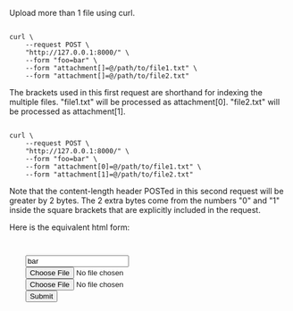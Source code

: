 <p>Upload more than 1 file using curl.</p>

<code name="bash">
curl \
    --request POST \
    "http://127.0.0.1:8000/" \
    --form "foo=bar" \
    --form "attachment[]=@/path/to/file1.txt" \
    --form "attachment[]=@/path/to/file2.txt"
</code>
<p>The brackets used in this first request are shorthand for indexing the multiple files. "file1.txt" will be processed as attachment[0]. "file2.txt" will be processed as attachment[1].</p>

<code name="bash">
curl \
    --request POST \
    "http://127.0.0.1:8000/" \
    --form "foo=bar" \
    --form "attachment[0]=@/path/to/file1.txt" \
    --form "attachment[1]=@/path/to/file2.txt"
</code>
<p>Note that the content-length header POSTed in this second request will be greater by 2 bytes. The 2 extra bytes come from the numbers "0" and "1" inside the square brackets that are explicitly included in the request.</p>

<p>Here is the equivalent html form:</p>
<code name="html">
<form
    action="http://127.0.0.1:8000/"
    enctype="multipart/form-data"
    method="post">
    <input type="text" name="foo" value="bar" />
    <input type="file" name="attachment[]" />
    <input type="file" name="attachment[]" />
    <input type="submit" />
</form>
</code>